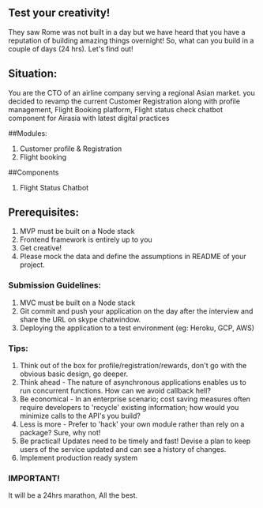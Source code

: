 ## Test your creativity!

They saw Rome was not built in a day but we have heard that you have a reputation of building amazing things overnight!
So, what can you build in a couple of days (24 hrs). Let's find out!

## Situation:
You are the CTO of an airline company serving a regional Asian market. you decided to revamp the current Customer Registration along with profile management, Flight Booking platform, Flight status check chatbot component for Airasia with latest digital practices

##Modules:
1. Customer profile & Registration 
2. ‎Flight booking

##Components
1. Flight Status Chatbot 

## Prerequisites:
1. MVP must be built on a Node stack
2. Frontend framework is entirely up to you
3. Get creative!
4. Please mock the data and define the assumptions in README of your project.

### Submission Guidelines:
1. MVC must be built on a Node stack
2. Git commit and push your application on the day after the interview and share the URL on skype chatwindow.
3. Deploying the application to a test environment (eg: Heroku, GCP, AWS) 

### Tips:
1. Think out of the box for profile/registration/rewards, don't go with the obvious basic design, go deeper.
2. Think ahead - The nature of asynchronous applications enables us to run concurrent functions. How can we avoid callback hell? 
3. Be economical - In an enterprise scenario; cost saving measures often require developers to 'recycle' existing information; how would you minimize calls to the API's you build?
4. Less is more - Prefer to 'hack' your own module rather than rely on a package? Sure, why not! 
5. Be practical! Updates need to be timely and fast! Devise a plan to keep users of the service updated and can see a history of changes.
6. Implement production ready system


### IMPORTANT!
It will be a 24hrs marathon, All the best.
